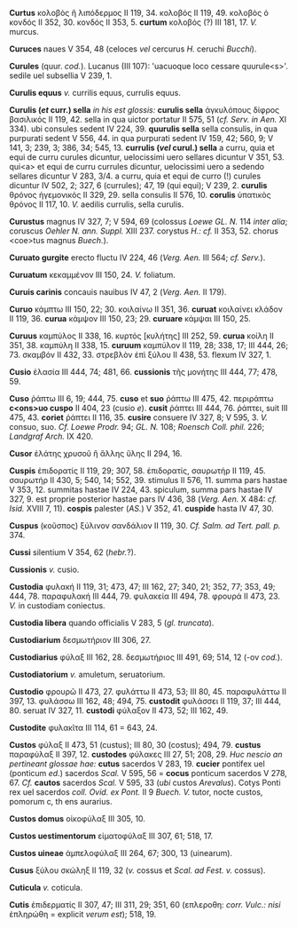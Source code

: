 **Curtus** κολοβὸς ἢ λιπόδερμος II 119, 34. κολοβός II 119, 49. κολοβὸς
ὁ κονδός II 352, 30. κονδός II 353, 5. **curtum** κολοβός (?) III 181,
17. *V.* murcus.

**Curuces** naues V 354, 48 (celoces *vel* cercurus *H.* ceruchi
*Bucchi*).

**Curules** (quur. *cod.*). Lucanus (III 107): 'uacuoque loco cessare
quurule\<s\>'. sedile uel subsellia V 239, 1.

**Curulis equus** *v.* currilis equus, currulis equus.

**Curulis (*et* curr.) sella** *in his est glossis:* **curulis
sella** ἀγκυλόπους δίφρος βασιλικός II 119, 42. sella in qua uictor
portatur II 575, 51 (*cf. Serv. in Aen.* XI 334). ubi consules sedent IV
224, 39. **quurulis sella** sella consulis, in qua purpurati sedent V
556, 44. in qua purpurati sedent IV 159, 42; 560, 9; V 141, 3; 239, 3;
386, 34; 545, 13. **cur­rulis (*vel* curul.) sella** a curru, quia et
equi de curru curules dicuntur, uelocissimi uero sellares dicuntur V
351, 53. qui\<a\> et equi de curru currules dicuntur, uelocissimi uero a
sedendo sellares dicuntur V 283, 3/4. a curru, quia et equi de curro (!)
curules dicuntur IV 502, 2; 327, 6 (currules); 47, 19 (qui equi); V 239,
2. **curulis** θρόνος ἡγεμονικός II 329, 29. sella consulis II 576, 10.
**corulis** ὑπατικὸς θρόνος II 117, 10. *V.* aedilis currulis, sella
curulis.

**Curustus** magnus IV 327, 7; V 594, 69 (colossus *Loewe GL. N.* 114
*inter alia*; coruscus *Oehler N. ann. Suppl.* XIII 237. corystus *H.:
cf.* II 353, 52. chorus \<coe\>tus magnus *Buech.*).

**Curuato gurgite** erecto fluctu IV 224, 46 (*Verg. Aen.* III 564;
*cf. Serv.*).

**Curuatum** κεκαμμένον III 150, 24. *V.* foliatum.

**Curuis carinis** concauis nauibus IV 47, 2 (*Verg. Aen.* II 179).

**Curuo** κάμπτω III 150, 22; 30. κοιλαίνω II 351, 36. **curuat**
κοιλαίνει κλάδον II 119, 36. **curua** κάμψον III 150, 23; 29.
**curuare** κάμψαι III 150, 25.

**Curuus** καμπύλος II 338, 16. κυρτός [κυλήτης] III 252, 59.
**curua** κοίλη II 351, 38. καμπύλη II 338, 15. **curuum** καμπύλον II
119, 28; 338, 17; III 444, 26; 73. σκαμβόν II 432, 33. στρεβλὸν ἐπὶ
ξύλου II 438, 53. flexum IV 327, 1.

**Cusio** ἐλασία III 444, 74; 481, 66. **cussionis** τῆς μονήτης III
444, 77; 478, 59.

**Cuso** ῥάπτω III 6, 19; 444, 75. **cuso** et **suo** ῥάπτω III 475,
42. περιράπτω **c\<ons\>uo cuspo** II 404, 23 (cusio *e*). **cusit**
ῥάπτει III 444, 76. ῥάπτει, suit III 475, 43. **coriet** ῥάπτει II 116,
35. **cusire** consuere IV 327, 8; V 595, 3. *V.* consuo, suo. *Cf.*
*Loewe Prodr.* 94; *GL. N.* 108; *Roensch Coll. phil.* 226; *Landgraf
Arch.* IX 420.

**Cusor** ἐλάτης χρυσοῦ ἢ ἄλλης ὕλης II 294, 16.

**Cuspis** ἐπιδορατίς II 119, 29; 307, 58. ἐπιδορατίς, σαυρωτήρ II 119,
45. σαυρωτήρ II 430, 5; 540, 14; 552, 39. stimulus II 576, 11. summa
pars hastae V 353, 12. summitas hastae IV 224, 43. spiculum, summa pars
hastae IV 327, 9. est proprie posterior hastae pars IV 436, 38 (*Verg.*
*Aen.* X 484: *cf. Isid.* XVIII 7, 11). **cospis** palester (*AS.*) V
352, 41. **cuspide** hasta IV 47, 30.

**Cuspus** (κοῦσπος) ξύλινον σανδάλιον II 119, 30. *Cf. Salm. ad Tert.
pall. p.* 374.

**Cussi** silentium V 354, 62 (*hebr.*?).

**Cussionis** *v.* cusio.

**Custodia** φυλακή II 119, 31; 473, 47; III 162, 27; 340, 21; 352, 77;
353, 49; 444, 78. παραφυλακή III 444, 79. φυλακεία III 494, 78. φρουρά
II 473, 23. *V.* in custodiam coniectus.

**Custodia libera** quando officialis V 283, 5 (*gl. truncata*).

**Custodiarium** δεσμωτήριον III 306, 27.

**Custodiarius** φύλαξ III 162, 28. δεσμωτήριος III 491, 69; 514, 12 (-ον
*cod.*).

**Custodiatorium** *v.* amuletum, seruatorium.

**Custodio** φρουρῶ II 473, 27. φυλάττω II 473, 53; III 80, 45.
παραφυλάττω II 397, 13. φυλάσσω III 162, 48; 494, 75. **custodit**
φυλάσσει II 119, 37; III 444, 80. seruat IV 327, 11. **custodi** φύλαξον
II 473, 52; III 162, 49.

**Custodite** φυλακῖτα III 114, 61 = 643, 24.

**Custos** φύλαξ II 473, 51 (custus); III 80, 30 (costus); 494, 79.
**custus** παραφύλαξ II 397, 12. **custodes** φύλακες III 27, 51; 208,
29. *Huc nescio an perti­neant glossae hae:* **cutus** sacerdos V 283,
19. **cucier** pontifex uel (ponticum *ed.*) sacerdos *Scal.* V 595, 56
= **cocus** ponticum sacerdos V 278, 67. *Cf.* **cautos** sacerdos
*Scal.* V 595, 33 (*ubi* custos *Arevalus*). Cotys Ponti rex uel
sacerdos *coll. Ovid. ex Pont.* II 9 *Buech. V.* tutor, nocte custos,
pomorum c, th ens aurarius.

**Custos domus** οἰκοφύλαξ III 305, 10.

**Custos uestimentorum** εἱματοφύλαξ III 307, 61; 518, 17.

**Custos uineae** ἀμπελοφύλαξ III 264, 67; 300, 13 (uinearum).

**Cusus** ξύλου σκώληξ II 119, 32 (*v.* cossus et *Scal. ad Fest. v.*
cossus).

**Cuticula** *v.* coticula.

**Cutis** ἐπιδερματίς II 307, 47; III 311, 29; 351, 60 (επλεροθη: *corr.
Vulc.: nisi* ἐπληρώθη = explicit *verum est*); 518, 19.

